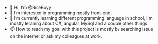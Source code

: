 - 👋 Hi, I’m @RiceBoyy
- 👀 I’m interested in programming mostly front-end.
- 🌱 I’m currently learning different programming language in school, i'm mostly leraning about C#, angular, MySql and a couple other things.
- 📫 How to reach my goal with this project is mostly by searching issue on the internet or ask my colleagues at work. 

<!---
RiceBoyy/RiceBoyy is a ✨ special ✨ repository because its `README.md` (this file) appears on your GitHub profile.
You can click the Preview link to take a look at your changes.
--->
